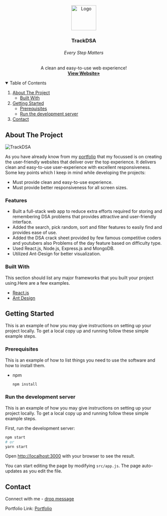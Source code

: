 <br />
<p align="center">
    <img src="https://res.cloudinary.com/mayur28/image/upload/v1678708247/trackdsa-high-resolution-logo-color-on-transparent-background_vayuy2.png" alt="Logo" width="80" height="80">
  <h3 align="center">TrackDSA</h3>
  <h6 align="center">Every Step Matters</h6>
  <p align="center">
   A clean and easy-to-use web experience!
    <br />
    <a href="https://trackdsa.com/"><strong>View Website»</strong></a>
    <br />
  </p>
</p>

<details open="open">
  <summary>Table of Contents</summary>
  <ol>
    <li>
      <a href="#about-the-project">About The Project</a>
      <ul>
        <li><a href="#built-with">Built With</a></li>
      </ul>
    </li>
    <li>
      <a href="#getting-started">Getting Started</a>
      <ul>
        <li><a href="#prerequisites">Prerequisites</a></li>
        <li><a href="#run-the-development-server">Run the development server</a></li>
      </ul>
    </li>
    <li><a href="#contact">Contact</a></li>
  </ol>
</details>

## About The Project

![TrackDSA](https://res.cloudinary.com/mayur28/image/upload/v1640238599/trackDSAresponsive_n5cm7v.png)

As you have already know from my [portfolio](https://www.mayuragarwal.in/) that my focussed is on creating the user-friendly websites that deliver over the top experience. It delivers clean and easy-to-use user-experience with excellent responsiveness. Some key points which I keep in mind while developing the projects:

- Must provide clean and easy-to-use experience.
- Must provide better responsiveness for all screen sizes.

### Features

- Built a full-stack web app to reduce extra efforts required for storing and remembering DSA problems that provides attractive and user-friendly interface.
- Added the search, pick random, sort and filter features to easily find and provides ease of use.
- Added the DSA crack sheet provided by few famous competitive coders and youtubers also Problems of the day feature based on difficulty type.
- Used React.js, Node.js, Express.js and MongoDB.
- Utilized Ant-Design for better visualization.

### Built With

This section should list any major frameworks that you built your project using.Here are a few examples.

- [React.js](https://reactjs.org/)
- [Ant Design](https://ant.design/)

## Getting Started

This is an example of how you may give instructions on setting up your project locally.
To get a local copy up and running follow these simple example steps.

### Prerequisites

This is an example of how to list things you need to use the software and how to install them.

- npm
  ```sh
  npm install
  ```

### Run the development server

This is an example of how you may give instructions on setting up your project locally.
To get a local copy up and running follow these simple example steps.

First, run the development server:

```bash
npm start
# or
yarn start
```

Open [http://localhost:3000](http://localhost:3000) with your browser to see the result.

You can start editing the page by modifying `src/app.js`. The page auto-updates as you edit the file.

## Contact

Connect with me - [drop message](https://trackdsa.com/contact)

Portfolio Link: [Portfolio](https://www.mayuragarwal.in/)
